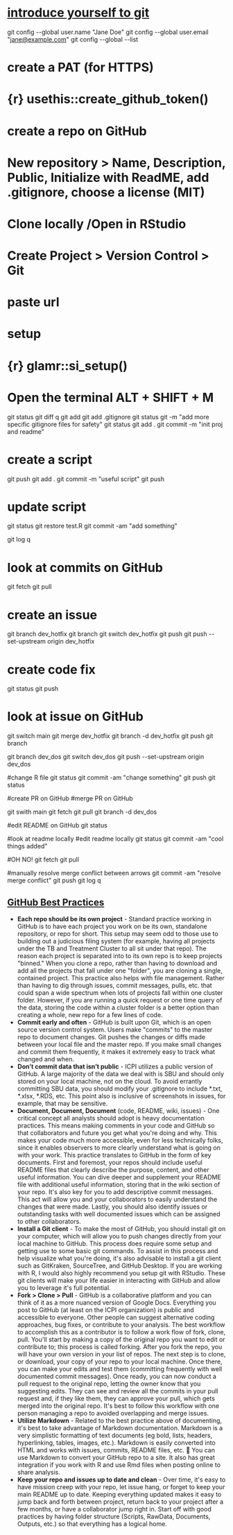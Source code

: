 # [introduce yourself to git](https://happygitwithr.com/hello-git)

git config --global user.name "Jane Doe"
git config --global user.email "jane@example.com"
git config --global --list


# create a PAT (for HTTPS)
# [](https://github.com/settings/tokens)
# {r} usethis::create_github_token()


# create a repo on GitHub
# [](https://github.com/orgs/USAID-OHA-SI/repositories#) 
# New repository > Name, Description, Public,  Initialize with ReadME, add .gitignore, choose a license (MIT)

# Clone locally /Open in RStudio
# Create Project > Version Control > Git 
# paste url


# setup
# {r} glamr::si_setup()

# Open the terminal ALT + SHIFT + M

git status
git diff
q
git add
git add .gitignore
git status
git -m "add more specific gitignore files for safety"
git status
git add .
git commit -m "init proj and readme"

# create a script

git push
git add .
git commit -m "useful script"
git push

# update script
git status
git restore test.R
git commit -am "add something"

git log
q

# look at commits on GitHub

git fetch
git pull

# create an issue

git branch dev_hotfix
git branch
git switch dev_hotfix
git push
git push --set-upstream origin dev_hotfix

# create code fix

git status
git push

# look at issue on GitHub

git switch main
git merge dev_hotfix
git branch -d dev_hotfix
git push
git branch

git branch dev_dos
git switch dev_dos
git push --set-upstream origin dev_dos

#change R file
git status
git commit -am "change something"
git push
git status

#create PR on GitHub
#merge PR on GitHub

git swith main
git fetch
git pull
git branch -d dev_dos

#edit README on GitHub
git status

#look at readme locally
#edit readme locally
git status
git commit -am "cool things added"

#OH NO!
git fetch
git pull

#manually resolve merge conflict between arrows
git commit -am "resolve merge conflict"
git push
git log
q


## [GitHub Best Practices](https://github.com/ICPI/DIV/blob/master/Best_Practices/Best%20Practices%20-%20GitHub.md)
- **Each repo should be its own project** - Standard practice working in GitHub is to have each project you work on be its own, standalone repository, or repo for short. This setup may seem odd to those use to building out a judicious filing system (for example, having all projects under the TB and Treatment Cluster to all sit under that repo). The reason each project is separated into to its own repo is to keep projects "binned." When you clone a repo, rather than having to download and add all the projects that fall under one "folder", you are cloning a single, contained project. This practice also helps with file management. Rather than having to dig through issues, commit messages, pulls, etc. that could span a wide spectrum when lots of projects fall within one cluster folder. However, if you are running a quick request or one time query of the data, storing the code within a cluster folder is a better option than creating a whole, new repo for a few lines of code.
- **Commit early and often** - GitHub is built upon Git, which is an open source version control system. Users make "commits" to the master repo to document changes. Git pushes the changes or diffs made between your local file and the master repo. If you make small changes and commit them frequently, it makes it extremely easy to track what changed and when.     
- **Don’t commit data that isn’t public** - ICPI utilizes a public version of GitHub. A large majority of the data we deal with is SBU and should only stored on your local machine, not on the cloud. To avoid errantly committing SBU data, you should modify your .gitignore to include \*.txt, \*.xlsx, \*.RDS, etc.   This point also is inclusive of screenshots in issues, for example, that may be sensitive.
- **Document, Document, Document** (code, README, wiki, issues) - One critical concept all analysts should adopt is heavy documentation practices. This means making comments in your code and GitHub so that collaborators and future you get what you're doing and why. This makes your code much more accessible, even for less technically folks, since it enables observers to more clearly understand what is going on with your work. This practice translates to GitHub in the form of key documents. First and foremost, your repos should include useful README files that clearly describe the purpose, content, and other useful information. You can dive deeper and supplement your README file with additional useful information, storing that in the wiki section of your repo.  It's also key for you to add descriptive commit messages. This act will allow you and your collaborators to easily understand the changes that were made. Lastly, you should also identify issues or outstanding tasks with well documented issues which can be assigned to other collaborators.
- **Install a Git client** - To make the most of GitHub, you should install git on your computer, which will allow you to push changes directly from your local machine to GitHub. This process does require some setup and getting use to some basic git commands. To assist in this process and help visualize what you're doing, it's also advisable to install a git client such as GitKraken, SourceTree, and GitHub Desktop. If you are working with R, I would also highly recommend you setup git with RStudio. These git clients will make your life easier in interacting with GitHub and allow you to leverage it's full potential.
- **Fork > Clone > Pull** - GitHub is a collaborative platform and you can think of it as a more nuanced version of Google Docs. Everything you post to GitHub (at least on the ICPI organization) is public and accessible to everyone. Other people can suggest alternative coding approaches, bug fixes, or contribute to your analysis. The best workflow to accomplish this as a contributor is to follow a work flow of fork, clone, pull. You'll start by making a copy of the original repo you want to edit or contribute to; this process is called forking. After you fork the repo, you will have your own version in your list of repos. The next step is to clone, or download, your copy of your repo to your local machine. Once there, you can make your edits and test them (committing frequently with well documented commit messages). Once ready, you can now conduct a pull request to the original repo, letting the owner know that you suggesting edits. They can see and review all the commits in your pull request and, if they like them, they can approve your pull, which gets merged into the original repo. It's best to follow this workflow with one person managing a repo to avoided overlapping and merge issues.
- **Utilize Markdown** - Related to the best practice above of documenting, it's best to take advantage of Markdown documentation. Markdown is a very simplistic formatting of text documents (eg bold, lists, headers, hyperlinking, tables, images, etc.). Markdown is easily converted into HTML and works with issues, commits, README files, etc. :raised_hands: You can use Markdown to convert your GitHub repo to a site. It also has great integration if you work with R and use Rmd files when posting online to share analysis.
- **Keep your repo and issues up to date and clean** - Over time, it's easy to have mission creep with your repo, let issue hang, or forget to keep your main README up to date. Keeping everything updated makes it easy to jump back and forth between project, return back to your project after a few months, or have a collaborator jump right in. Start off with good practices by having folder structure (Scripts, RawData, Documents, Outputs, etc.) so that everything has a logical home.